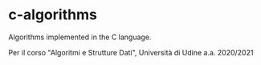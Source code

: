 # c-algorithms
Algorithms implemented in the C language.


Per il corso "Algoritmi e Strutture Dati", Università di Udine a.a. 2020/2021
